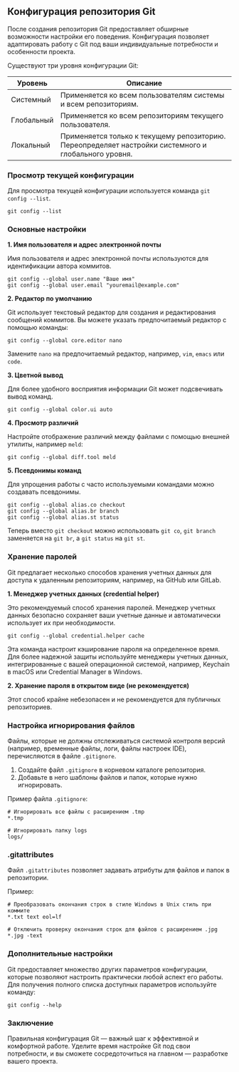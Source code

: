 ## Конфигурация репозитория Git

После создания репозитория Git предоставляет обширные возможности настройки его поведения. Конфигурация позволяет адаптировать работу с Git под ваши индивидуальные потребности и особенности проекта. 

Существуют три уровня конфигурации Git:

| Уровень        | Описание                                                                                              |
|---------------|-------------------------------------------------------------------------------------------------------|
| Системный      | Применяется ко всем пользователям системы и всем репозиториям.                                        |
| Глобальный    | Применяется ко всем репозиториям текущего пользователя.                                                  |
| Локальный     | Применяется только к текущему репозиторию. Переопределяет настройки системного и глобального уровня. |

### Просмотр текущей конфигурации

Для просмотра текущей конфигурации используется команда `git config --list`. 

```
git config --list 
```

### Основные настройки

**1. Имя пользователя и адрес электронной почты**

Имя пользователя и адрес электронной почты используются для идентификации автора коммитов. 

```
git config --global user.name "Ваше имя"
git config --global user.email "youremail@example.com"
```

**2. Редактор по умолчанию**

Git использует текстовый редактор для создания и редактирования сообщений коммитов. Вы можете указать предпочитаемый редактор с помощью команды:

```
git config --global core.editor nano
```

Замените `nano` на предпочитаемый редактор, например, `vim`, `emacs` или `code`.

**3. Цветной вывод**

Для более удобного восприятия информации Git может подсвечивать вывод команд. 

```
git config --global color.ui auto
```

**4. Просмотр различий**

Настройте отображение различий между файлами с помощью внешней утилиты, например `meld`:

```
git config --global diff.tool meld
```

**5. Псевдонимы команд**

Для упрощения работы с часто используемыми командами можно создавать псевдонимы.

```
git config --global alias.co checkout
git config --global alias.br branch
git config --global alias.st status
```

Теперь вместо `git checkout` можно использовать `git co`, `git branch` заменяется на `git br`, а `git status` на `git st`.

###  Хранение паролей

Git предлагает несколько способов хранения учетных данных для доступа к удаленным репозиториям, например, на GitHub или GitLab.

**1. Менеджер учетных данных (credential helper)**

Это рекомендуемый способ хранения паролей. Менеджер учетных данных безопасно сохраняет ваши учетные данные и автоматически использует их при необходимости. 

```
git config --global credential.helper cache
```

Эта команда настроит кэширование пароля на определенное время. Для более надежной защиты используйте менеджеры учетных данных, интегрированные с вашей операционной системой, например, Keychain в macOS или Credential Manager в Windows. 

**2.  Хранение пароля в открытом виде (не рекомендуется)**

Этот способ крайне небезопасен и не рекомендуется для публичных репозиториев.

###  Настройка игнорирования файлов

Файлы, которые не должны отслеживаться системой контроля версий (например, временные файлы, логи, файлы настроек IDE), перечисляются в файле `.gitignore`. 

1. Создайте файл `.gitignore` в корневом каталоге репозитория.
2. Добавьте в него шаблоны файлов и папок, которые нужно игнорировать.

Пример файла `.gitignore`:

```
# Игнорировать все файлы с расширением .tmp
*.tmp

# Игнорировать папку logs
logs/
```

### .gitattributes

Файл `.gitattributes` позволяет задавать атрибуты для файлов и папок в репозитории.  

Пример:

```
# Преобразовать окончания строк в стиле Windows в Unix стиль при коммите
*.txt text eol=lf

# Отключить проверку окончания строк для файлов с расширением .jpg
*.jpg -text
```

### Дополнительные настройки

Git предоставляет множество других параметров конфигурации, которые позволяют настроить практически любой аспект его работы. Для получения полного списка доступных параметров используйте команду:

```
git config --help
```

### Заключение

Правильная конфигурация Git  — важный шаг к  эффективной  и комфортной работе. Уделите время настройке Git под свои потребности, и вы сможете сосредоточиться на главном  —  разработке вашего проекта. 
